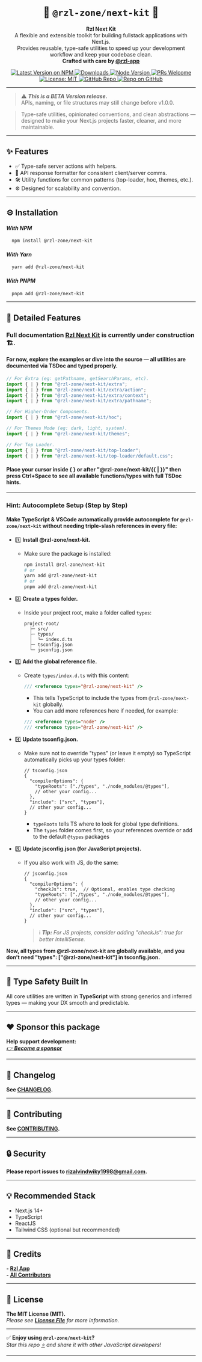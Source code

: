 <div align="center">
  <h1><strong>🧩 <code>@rzl-zone/next-kit</code> 🚀</strong></h1>
</div>

<p align="center">
  <strong>Rzl Next Kit</strong><br/>
  A flexible and extensible toolkit for building fullstack applications with Next.js.<br/>
  Provides reusable, type-safe utilities to speed up your development workflow and keep your codebase clean.<br/>
  <strong>Crafted with care by <a href="https://github.com/rzl-app">@rzl-app</a></strong>
</p>

<div align="center">
  <a href="https://npmjs.com/package/@rzl-zone/next-kit">
    <img src="https://img.shields.io/npm/v/@rzl-zone/next-kit?color=blue&style=flat-rounded" alt="Latest Version on NPM" />
  </a>
  <a href="https://npmjs.com/package/@rzl-zone/next-kit">
    <img src="https://img.shields.io/npm/dt/@rzl-zone/next-kit?style=flat-rounded" alt="Downloads" />
  </a>
  <a href="https://nodejs.org/en/">
    <img src="https://img.shields.io/badge/node-%3E%3D18.18.0-blue.svg?logo=node.js&style=flat-rounded" alt="Node Version" />
  </a>
  <a href="https://github.com/rzl-zone/next-kit/blob/main/CONTRIBUTING.md">
    <img src="https://img.shields.io/badge/PRs-welcome-brightgreen.svg" alt="PRs Welcome" />
  </a>
  <a href="https://github.com/rzl-zone/next-kit/blob/main/LICENSE.md">
    <img src="https://img.shields.io/badge/license-MIT-blue.svg" alt="License: MIT" />
  </a>
  <a href="https://github.com/rzl-zone/next-kit">
    <img src="https://img.shields.io/badge/GitHub-@rzl--zone%2Fnext--kit-181717?logo=github" alt="GitHub Repo" />
  </a>
  <a href="https://github.com/rzl-app">
    <img src="https://img.shields.io/badge/Repo-on%20GitHub-181717?logo=github&style=flat-rounded" alt="Repo on GitHub" />
  </a>
</div>

---

> ⚠️ ***This is a BETA Version release.***  
> APIs, naming, or file structures may still change before v1.0.0.

> Type-safe utilities, opinionated conventions, and clean abstractions — designed to make your Next.js projects faster, cleaner, and more maintainable.

---
 
<h2 id="features">✨ <strong>Features</strong></h2>

- ✅ Type-safe server actions with helpers.  
- 🚀 API response formatter for consistent client/server comms.  
- 🛠️ Utility functions for common patterns (top-loader, hoc, themes, etc.).  
- ⚙️ Designed for scalability and convention.  

---

<h2 id="installation">⚙️ <strong>Installation</strong></h2>

#### *With NPM*

```bash
  npm install @rzl-zone/next-kit
```

#### *With Yarn*

```bash
  yarn add @rzl-zone/next-kit
```

#### *With PNPM*

```bash
  pnpm add @rzl-zone/next-kit
```

---

<h2 id="detailed-features">💎 <strong>Detailed Features</strong></h2>

  ### **Full documentation <a href="https://docs-rzl-next-kit.vercel.app" target="_blank" rel="nofollow noreferrer noopener">Rzl Next Kit</a> is **currently under construction** 🏗️.**
  #### For now, explore the examples or dive into the source — all utilities are documented via **TSDoc** and typed properly.

  ```ts
  // For Extra (eg: getPathname, getSearchParams, etc).
  import { | } from "@rzl-zone/next-kit/extra"; 
  import { | } from "@rzl-zone/next-kit/extra/action"; 
  import { | } from "@rzl-zone/next-kit/extra/context"; 
  import { | } from "@rzl-zone/next-kit/extra/pathname"; 

  // For Higher-Order Components.
  import { | } from "@rzl-zone/next-kit/hoc"; 

  // For Themes Mode (eg: dark, light, system).
  import { | } from "@rzl-zone/next-kit/themes"; 

  // For Top Loader. 
  import { | } from "@rzl-zone/next-kit/top-loader";
  import { | } from "@rzl-zone/next-kit/top-loader/default.css"; 
  ```
  #### Place your cursor inside { } or after "@rzl-zone/next-kit/{{ | }}" then press Ctrl+Space to see all available functions/types with full TSDoc hints.
   
  ---
  ### **Hint: Autocomplete Setup (Step by Step)**

  #### Make TypeScript & VSCode automatically provide autocomplete for `@rzl-zone/next-kit` without needing triple-slash references in every file:

  - 1️⃣ **Install @rzl-zone/next-kit.**

    - Make sure the package is installed:

      ```bash
      npm install @rzl-zone/next-kit
      # or
      yarn add @rzl-zone/next-kit
      # or
      pnpm add @rzl-zone/next-kit
      ```

  - 2️⃣ **Create a types folder.**

    - Inside your project root, make a folder called `types`:

      ```pgsql
      project-root/
        ├─ src/
        ├─ types/
        │  └─ index.d.ts
        ├─ tsconfig.json
        └─ jsconfig.json
      ```

  - 3️⃣ **Add the global reference file.**

    - Create `types/index.d.ts` with this content:

      ```ts
      /// <reference types="@rzl-zone/next-kit" />
      ``` 

      - This tells TypeScript to include the types from `@rzl-zone/next-kit` globally.
      - You can add more references here if needed, for example:

      ```ts
      /// <reference types="node" />
      /// <reference types="@rzl-zone/next-kit" />
      ``` 

  - 4️⃣ **Update tsconfig.json.**

    - Make sure not to override "types" (or leave it empty) so TypeScript automatically picks up your types folder:

      ```jsonc
      // tsconfig.json
      {
        "compilerOptions": { 
          "typeRoots": ["./types", "./node_modules/@types"],
          // other your config...
        },
        "include": ["src", "types"],
        // other your config...
      }
      ```
      - `typeRoots` tells TS where to look for global type definitions.
      - The `types` folder comes first, so your references override or add to the default `@types` packages

  - 5️⃣ **Update jsconfig.json (for JavaScript projects).**

    - If you also work with JS, do the same:

      ```jsonc
      // jsconfig.json
      {
        "compilerOptions": {
          "checkJs": true,  // Optional, enables type checking 
          "typeRoots": ["./types", "./node_modules/@types"],
          // other your config...
        },
        "include": ["src", "types"],
        // other your config...
      }
      ```
      >ℹ️ ***Tip:*** *For JS projects, consider adding "checkJs": true for better IntelliSense.*
    
   **Now, all types from @rzl-zone/next-kit are globally available, and you don’t need "types": ["@rzl-zone/next-kit"] in tsconfig.json.** 

--- 

<h2 id="type-safety-build-in">🧪 <strong>Type Safety Built In</strong></h2>

All core utilities are written in **TypeScript** with strong generics and inferred types — making your DX smooth and predictable. 

---
<h2 id="sponsor-this-package">❤️ <strong>Sponsor this package</strong></h2>

**Help support development:**    
*[👉 **Become a sponsor**](https://github.com/sponsors/rzl-app)*

---

<h2 id="changelog">📝 <strong>Changelog</strong></h2>

**See [CHANGELOG](CHANGELOG.md).**

---

<h2 id="contributing">🤝 <strong>Contributing</strong></h2>

**See [CONTRIBUTING](CONTRIBUTING.md).**

---

<h2 id="security">🔒 <strong>Security</strong></h2>

**Please report issues to [rizalvindwiky1998@gmail.com](mailto:rizalvindwiky1998@gmail.com).**

---

<h2 id="credits">💡 <strong>Recommended Stack</strong></h2>

- Next.js 14+
- TypeScript
- ReactJS
- Tailwind CSS (optional but recommended)

---

<h2 id="credits">🙌 <strong>Credits</strong></h2>

**- [Rzl App](https://github.com/rzl-app)**  
**- [All Contributors](../../contributors)**

---

<h2 id="license">📜 <strong>License</strong></h2>

**The MIT License (MIT).**    
*Please see **[License File](LICENSE.md)** for more information.*

---

✅ **Enjoy using `@rzl-zone/next-kit`?**  
*Star this repo [⭐](https://github.com/rzl-zone/next-kit) and share it with other JavaScript developers!*

---

